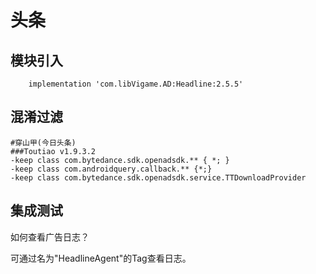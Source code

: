 # 头条

## 模块引入

```text
    implementation 'com.libVigame.AD:Headline:2.5.5'
```

## 混淆过滤

```text
#穿山甲(今日头条)
###Toutiao v1.9.3.2
-keep class com.bytedance.sdk.openadsdk.** { *; }
-keep class com.androidquery.callback.** {*;}
-keep class com.bytedance.sdk.openadsdk.service.TTDownloadProvider
```

## 集成测试

如何查看广告日志？

可通过名为"HeadlineAgent"的Tag查看日志。

